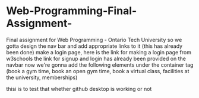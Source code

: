 # Web-Programming-Final-Assignment-
Final assignment for Web Programming - Ontario Tech University
so we gotta design the nav bar and add appropriate links to it (this has already been done)
make a login page, here is the link for making a login page from w3schools
the link for signup and login has already been provided on the navbar 
now we're gonna add the following elements under the container tag (book a gym time, book an open gym time, book a virtual class, facilities at the university, memberships)

thisi is to test that whether github desktop is working or not
